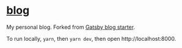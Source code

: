 # [blog](https://xg4.vercel.app/)

My personal blog. Forked from [Gatsby blog starter](https://github.com/gatsbyjs/gatsby-starter-blog).

To run locally, `yarn`, then `yarn dev`, then open http://localhost:8000.
